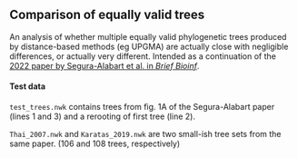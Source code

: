 ## Comparison of equally valid trees

An analysis of whether multiple equally valid phylogenetic trees produced by
distance-based methods (eg UPGMA) are actually close with negligible
differences, or actually very different. Intended as a continuation of
the [2022 paper by Segura-Alabart et al. in *Brief Bioinf*](https://academic.oup.com/bib/article/23/5/bbac312/6652780).

#### Test data
`test_trees.nwk` contains trees from fig. 1A of the Segura-Alabart paper (lines 1 and 3)
and a rerooting of first tree (line 2).

`Thai_2007.nwk` and `Karatas_2019.nwk` are two small-ish tree sets from the same paper.
(106 and 108 trees, respectively)